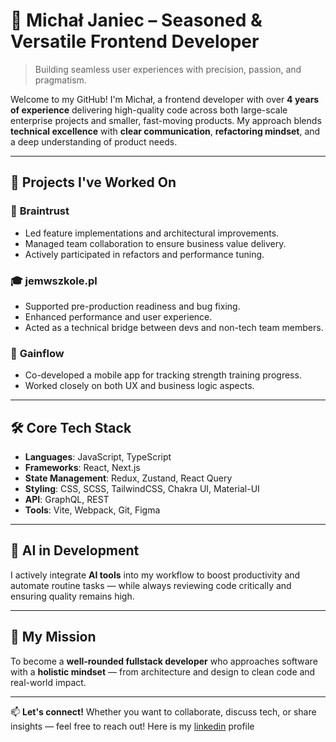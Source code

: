 # 🚀 Michał Janiec – Seasoned & Versatile Frontend Developer

> Building seamless user experiences with precision, passion, and pragmatism.

Welcome to my GitHub! I'm Michał, a frontend developer with over **4 years of experience** delivering high-quality code across both large-scale enterprise projects and smaller, fast-moving products. My approach blends **technical excellence** with **clear communication**, **refactoring mindset**, and a deep understanding of product needs.

---

## 🔧 Projects I've Worked On

### 🧠 **Braintrust**
- Led feature implementations and architectural improvements.
- Managed team collaboration to ensure business value delivery.
- Actively participated in refactors and performance tuning.

### 🎓 **jemwszkole.pl**
- Supported pre-production readiness and bug fixing.
- Enhanced performance and user experience.
- Acted as a technical bridge between devs and non-tech team members.

### 💪 **Gainflow**
- Co-developed a mobile app for tracking strength training progress.
- Worked closely on both UX and business logic aspects.

---

## 🛠️ Core Tech Stack

- **Languages**: JavaScript, TypeScript  
- **Frameworks**: React, Next.js  
- **State Management**: Redux, Zustand, React Query  
- **Styling**: CSS, SCSS, TailwindCSS, Chakra UI, Material-UI  
- **API**: GraphQL, REST  
- **Tools**: Vite, Webpack, Git, Figma  

---

## 🤖 AI in Development

I actively integrate **AI tools** into my workflow to boost productivity and automate routine tasks — while always reviewing code critically and ensuring quality remains high.

---

## 🎯 My Mission

To become a **well-rounded fullstack developer** who approaches software with a **holistic mindset** — from architecture and design to clean code and real-world impact.

---

📫 **Let's connect!** Whether you want to collaborate, discuss tech, or share insights — feel free to reach out! 
Here is my [linkedin](https://www.linkedin.com/in/janiecmichal) profile
